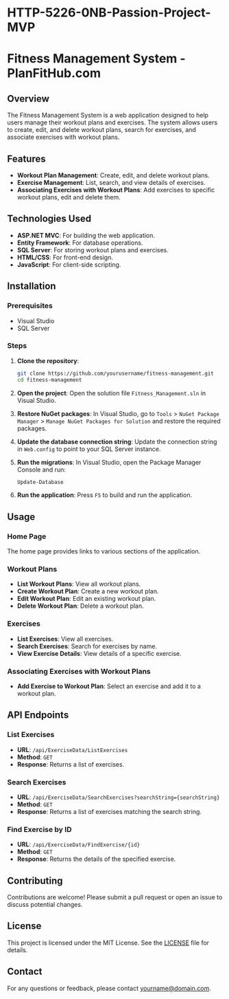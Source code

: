 # HTTP-5226-0NB-Passion-Project-MVP

# Fitness Management System - PlanFitHub.com

## Overview
The Fitness Management System is a web application designed to help users manage their workout plans and exercises. The system allows users to create, edit, and delete workout plans, search for exercises, and associate exercises with workout plans.

## Features
- **Workout Plan Management**: Create, edit, and delete workout plans.
- **Exercise Management**: List, search, and view details of exercises.
- **Associating Exercises with Workout Plans**: Add exercises to specific workout plans, edit and delete them.

## Technologies Used
- **ASP.NET MVC**: For building the web application.
- **Entity Framework**: For database operations.
- **SQL Server**: For storing workout plans and exercises.
- **HTML/CSS**: For front-end design.
- **JavaScript**: For client-side scripting.

## Installation

### Prerequisites
- Visual Studio
- SQL Server

### Steps
1. **Clone the repository**:
    ```bash
    git clone https://github.com/yourusername/fitness-management.git
    cd fitness-management
    ```

2. **Open the project**:
    Open the solution file `Fitness_Management.sln` in Visual Studio.

3. **Restore NuGet packages**:
    In Visual Studio, go to `Tools` > `NuGet Package Manager` > `Manage NuGet Packages for Solution` and restore the required packages.

4. **Update the database connection string**:
    Update the connection string in `Web.config` to point to your SQL Server instance.

5. **Run the migrations**:
    In Visual Studio, open the Package Manager Console and run:
    ```bash
    Update-Database
    ```

6. **Run the application**:
    Press `F5` to build and run the application.

## Usage

### Home Page
The home page provides links to various sections of the application.

### Workout Plans
- **List Workout Plans**: View all workout plans.
- **Create Workout Plan**: Create a new workout plan.
- **Edit Workout Plan**: Edit an existing workout plan.
- **Delete Workout Plan**: Delete a workout plan.

### Exercises
- **List Exercises**: View all exercises.
- **Search Exercises**: Search for exercises by name.
- **View Exercise Details**: View details of a specific exercise.

### Associating Exercises with Workout Plans
- **Add Exercise to Workout Plan**: Select an exercise and add it to a workout plan.

## API Endpoints

### List Exercises
- **URL**: `/api/ExerciseData/ListExercises`
- **Method**: `GET`
- **Response**: Returns a list of exercises.

### Search Exercises
- **URL**: `/api/ExerciseData/SearchExercises?searchString={searchString}`
- **Method**: `GET`
- **Response**: Returns a list of exercises matching the search string.

### Find Exercise by ID
- **URL**: `/api/ExerciseData/FindExercise/{id}`
- **Method**: `GET`
- **Response**: Returns the details of the specified exercise.

## Contributing
Contributions are welcome! Please submit a pull request or open an issue to discuss potential changes.

## License
This project is licensed under the MIT License. See the [LICENSE](LICENSE) file for details.

## Contact
For any questions or feedback, please contact [yourname@domain.com](mailto:yourname@domain.com).

